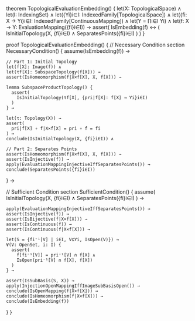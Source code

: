 theorem TopologicalEvaluationEmbedding() {
  let(X: TopologicalSpace) ∧
  let(I: IndexingSet) ∧
  let({Yi}i∈I: IndexedFamily[TopologicalSpace]) ∧
  let({fi: X → Yi}i∈I: IndexedFamily[ContinuousMapping]) ∧
  let(Y = ∏i∈I Yi) ∧
  let(f: X → Y: EvaluationMapping({fi}i∈I)) →
  assert(
    IsEmbedding(f) ↔ (
      IsInitialTopology(X, {fi}i∈I) ∧
      SeparatesPoints({fi}i∈I)
    )
  )
}

proof TopologicalEvaluationEmbedding() {
  // Necessary Condition
  section NecessaryCondition() {
    assume(IsEmbedding(f)) →
    
    // Part 1: Initial Topology
    let(f[X]: Image(f)) ∧
    let(τf[X]: SubspaceTopology(f[X])) →
    assert(IsHomeomorphism(f|X×f[X], X, f[X])) →
    
    lemma SubspaceProductTopology() {
      assert(
        IsInitialTopology(τf[X], {pri|f[X]: f[X] → Yi}i∈I)
      )
    } →
    
    let(τ: Topology(X)) →
    assert(
      pri|f[X] ∘ f|X×f[X] = pri ∘ f = fi
    ) →
    conclude(IsInitialTopology(X, {fi}i∈I)) ∧

    // Part 2: Separates Points
    assert(IsHomeomorphism(f|X×f[X], X, f[X])) →
    assert(IsInjective(f)) →
    apply(EvaluationMappingInjectiveIffSeparatesPoints()) →
    conclude(SeparatesPoints({fi}i∈I))
  } →

  // Sufficient Condition
  section SufficientCondition() {
    assume(
      IsInitialTopology(X, {fi}i∈I) ∧
      SeparatesPoints({fi}i∈I)
    ) →
    
    apply(EvaluationMappingInjectiveIffSeparatesPoints()) →
    assert(IsInjective(f)) →
    assert(IsBijective(f|X×f[X])) →
    assert(IsContinuous(f)) →
    assert(IsContinuous(f|X×f[X])) →
    
    let(S = {fi⁻¹[V] | i∈I, V⊆Yi, IsOpen(V)}) →
    ∀(V: OpenSet, i: I) {
      assert(
        f[fi⁻¹[V]] = pri⁻¹[V] ∩ f[X] ∧
        IsOpen(pri⁻¹[V] ∩ f[X], f[X])
      )
    } →
    
    assert(IsSubBasis(S, X)) →
    apply(InjectionOpenMappingIffImageSubBasisOpen()) →
    conclude(IsOpenMapping(f|X×f[X])) →
    conclude(IsHomeomorphism(f|X×f[X])) →
    conclude(IsEmbedding(f))
  }
}